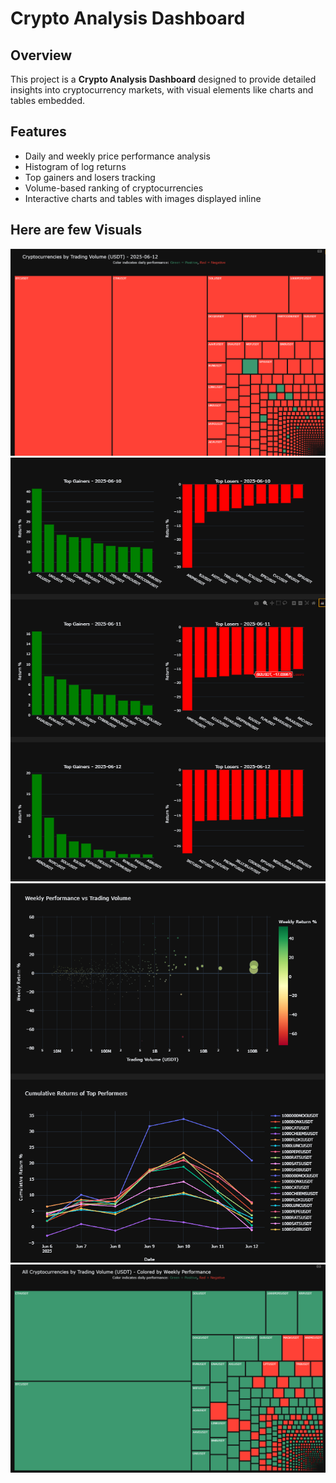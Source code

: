 # Crypto Analysis Dashboard

## Overview

This project is a **Crypto Analysis Dashboard** designed to provide detailed insights into cryptocurrency markets, with visual elements like charts and tables embedded.

## Features

* Daily and weekly price performance analysis
* Histogram of log returns
* Top gainers and losers tracking
* Volume-based ranking of cryptocurrencies
* Interactive charts and tables with images displayed inline

## Here are few Visuals
![Logo](./Screenshot%202025-06-13%20024435.png)
![Logo](./Screenshot%202025-06-13%20114137.png)
![Logo](./Screenshot%202025-06-13%20114207.png)
![Logo](./Screenshot%202025-06-13%20115447.png)

